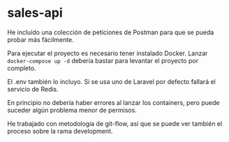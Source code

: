 # sales-api

He incluido una colección de peticiones de Postman para que se pueda probar más fácilmente.

Para ejecutar el proyecto es necesario tener instalado Docker. 
Lanzar ``docker-compose up -d`` debería bastar para levantar el proyecto por completo.

El .env también lo incluyo. Si se usa uno de Laravel por defecto fallará el servicio de Redis.

En principio no debería haber errores al lanzar los containers, pero puede suceder algún problema menor de permisos.

He trabajado con metodología de git-flow, así que se puede ver también el proceso sobre la rama development.
